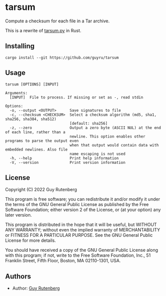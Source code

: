 # tarsum

Compute a checksum for each file in a Tar archive.

This is a rewrite of [tarsum.py](https://www.guyrutenberg.com/2009/04/29/tarsum-02-a-read-only-version-of-tarsum/) in Rust.

## Installing

```
cargo install --git https://github.com/guyru/tarsum
```

## Usage

```
tarsum [OPTIONS] [INPUT]

Arguments:
  [INPUT]  File to process. If missing or set as -, read stdin

Options:
  -o, --output <OUTPUT>      Save signatures to file
  -c, --checksum <CHECKSUM>  Select a checksum algorithm (md5, sha1, sha256, sha384, sha512)
                             [default: sha256]
  -z, --zero                 Output a zero byte (ASCII NUL) at the end of each line, rather than a
                             newline. This option enables other programs to parse the output even
                             when that output would contain data with embedded newlines. Also file
                             name escaping is not used
  -h, --help                 Print help information
  -V, --version              Print version information

```

## License

Copyright (C) 2022  Guy Rutenberg

This program is free software; you can redistribute it and/or
modify it under the terms of the GNU General Public License
as published by the Free Software Foundation; either version 2
of the License, or (at your option) any later version.

This program is distributed in the hope that it will be useful,
but WITHOUT ANY WARRANTY; without even the implied warranty of
MERCHANTABILITY or FITNESS FOR A PARTICULAR PURPOSE.  See the
GNU General Public License for more details.

You should have received a copy of the GNU General Public License
along with this program; if not, write to the Free Software
Foundation, Inc., 51 Franklin Street, Fifth Floor, Boston, MA  02110-1301, USA.

## Authors
- Author: [Guy Rutenberg](https://www.guyrutenberg.com)
